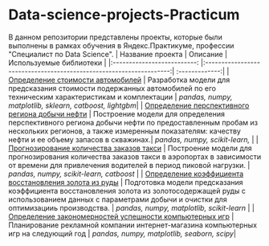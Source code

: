 # Data-science-projects-Practicum
В данном репозитории представлены проекты, которые были выполнены в рамках обучения в Яндекс.Практикуме, профессии "Специалист по Data Science".
| Название проекта | Описание | Используемые библиотеки |
|:--------------------------: |:-------------------------------------------------------------------:| :-------------:|
| [Определение стоимости автомобилей](https://github.com/MariaMyslivets/Data-Science-projects-Practicum/tree/main/Car-price) | Разработка модели для предсказания стоимости подержанных автомобилей по его техническим характеристикам и комплектации | *pandas,*  *numpy,* *matplotlib,* *sklearn,* *catboost,* *lightgbm*|
| [Определение перспективного региона добычи нефти](https://github.com/MariaMyslivets/Data-Science-projects-Practicum/tree/main/Choosing_a_location_for_a_well) | Построение модели для определения перспективного региона добычи нефти по предоставленным пробам из нескольких регионов, а также измеренным показателям: качеству нефти и ее объему запасов в скважинах.| *pandas,* *numpy,* *scikit-learn,* |
| [Прогнозирование количества заказов такси](https://github.com/MariaMyslivets/Data-Science-projects-Practicum/tree/main/Number-of-taxi-orders) | Построение модели для прогнозирования количества заказов такси в аэропортах в зависимости от времени для привлечения водителей в период пиковой нагрузки. | *pandas,* *numpy,* *scikit-learn,* *catboost* |
| [Определение коэффициента восстановления золота из руды](https://github.com/MariaMyslivets/Data-Science-projects-Practicum/tree/main/Recovery_of_gold_from_ore) | Подготовка модели предсказания коэффициента восстановления золота из золотосодержащей руды с использованием данных с параметрами добычи и очистки для оптимизацииь производства.  | *pandas,* *numpy,* *matplotlib,* *scikit-learn* |
| [Определение закономерностей успешности компьютерных игр](https://github.com/MariaMyslivets/Data-Science-projects-Practicum/tree/main/The_success_of_computer_games) | Планирование рекламной компании интернет-магазина компьютерных игр на следующий год | *pandas,* *numpy,* *matplotlib,*  *seaborn,* *scipy*|

